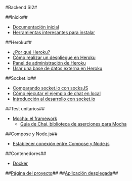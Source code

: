#Backend SI2#

##Inicio##
* [Documentación inicial](https://github.com/iblancasa/BackendSI2-IV/wiki/Documentaci%C3%B3n-inicial)
* [Herramientas interesantes para instalar](https://github.com/iblancasa/BackendSI2-IV/wiki/Herramientas-interesantes-para-instalar)

##Heroku##
* [¿Por qué Heroku?](https://github.com/iblancasa/BackendSI2-IV/wiki/%C2%BFPor-qu%C3%A9-Heroku%3F)
* [Cómo realizar un despliegue en Heroku](https://github.com/iblancasa/BackendSI2-IV/wiki/C%C3%B3mo-realizar-un-despliegue-en-Heroku)
* [Panel de administración de Heroku](https://github.com/iblancasa/BackendSI2-IV/wiki/Panel-de-control-Heroku)
* [Usar una base de datos externa en Heroku](https://github.com/iblancasa/BackendSI2-IV/wiki/Usar-una-base-de-datos-externa-%28Compose%29-en-Heroku)

##Socket.io##
* [Comparando socket.io con socksJS](https://github.com/iblancasa/BackendSI2-IV/wiki/Socket.io-Vs-SocksJS)
* [Cómo ejecutar el ejemplo de chat en local](https://github.com/iblancasa/BackendSI2-IV/wiki/Instalaci%C3%B3n-en-local-del-ejemplo-de-chat)
* [Introducción al desarrollo con socket.io](https://github.com/iblancasa/BackendSI2-IV/wiki/Introducci%C3%B3n-al-desarrollo-con-socket.io)

##Test unitarios##
* [Mocha: el framework](https://github.com/iblancasa/BackendSI2-IV/wiki/Mocha)
    * [Guia de Chai, biblioteca de aserciones para Mocha](https://github.com/iblancasa/BackendSI2-IV/wiki/Chai)

##Compose y Node.js##
* [Establecer conexión entre Compose y Node.js](https://github.com/iblancasa/BackendSI2-IV/wiki/Como-establecer-conexi%C3%B3n-entre-una-BD-de-Compose-con-Node.js)

##Contenedores##
* [Docker](https://github.com/iblancasa/BackendSI2-IV/wiki/Utilizando-Docker-para-el-proyecto)

##[Página del proyecto](http://iblancasa.github.io/BackendSI2-IV/)##
##[Aplicación desplegada](https://backendsi2.herokuapp.com/)##